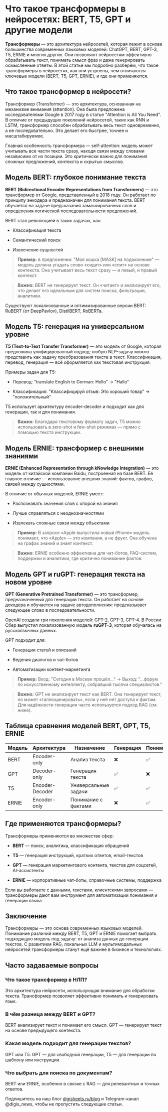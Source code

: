 # **Что такое трансформеры в нейросетях: BERT, T5, GPT и другие модели**

**Трансформеры** — это архитектура нейросетей, которая лежит в основе большинства современных языковых моделей: ChatGPT, BERT, GPT-3, T5, ERNIE и многих других. Они позволяют нейросетям эффективно обрабатывать текст, понимать смысл фраз и даже генерировать осмысленные ответы. В этой статье мы подробно разберём, что такое трансформеры в нейросетях, как они устроены, чем отличаются ключевые модели (BERT, T5, GPT, ERNIE), и где они применяются.

## **Что такое трансформер в нейросети?**

Трансформер (Transformer) — это архитектура, основанная на механизме внимания (attention). Она была предложена исследователями Google в 2017 году в статье "Attention is All You Need". В отличие от предыдущих поколений нейросетей, таких как RNN и LSTM, трансформер способен обрабатывать весь текст одновременно, а не последовательно. Это делает его быстрее, точнее и масштабируемее.

Главная особенность трансформера — self-attention: модель может учитывать все части текста сразу, находя связи между словами независимо от их позиции. Это критически важно для понимания сложных предложений, контекста и скрытых смыслов.

## **Модель BERT: глубокое понимание текста**

**BERT (Bidirectional Encoder Representations from Transformers)** — это трансформер от Google, представленный в 2018 году. Он работает по принципу энкодера и предназначен для понимания текста. BERT обучается на задаче предсказания замаскированных слов и определения логической последовательности предложений.

BERT стал революцией в таких задачах, как:

* Классификация текста

* Семантический поиск

* Извлечение сущностей

>**Пример:** в предложении: "Моя кошка \[MASK\] на подоконнике" — модель должна угадать слово «сидит» или «спит» на основе контекста. Она учитывает весь текст сразу — и левый, и правый контекст.

>**Важно:** BERT не генерирует текст. Он «читает» и анализирует его, что делает его идеальным для систем поиска, фильтрации, аналитики.

Существуют локализованные и оптимизированные версии BERT: RuBERT (от DeepPavlov), DistilBERT, RoBERTa.

## **Модель T5: генерация на универсальном уровне**

**T5 (Text-to-Text Transfer Transformer)** — это модель от Google, которая предложила унифицированный подход: любую NLP-задачу можно представить как задачу преобразования текста в текст. Классификация, перевод, генерация — всё оформляется как текстовая инструкция.

Примеры задач для T5:

* Перевод: "translate English to German: Hello" → "Hallo"

* Классификация: "Классифицируй отзыв: Это хороший товар" → "положительный"

T5 использует архитектуру encoder-decoder и подходит как для генерации, так и для понимания.

>**Важно:** Благодаря текстовому формату задач, T5 можно использовать в zero-shot и few-shot режимах — прямо с помощью текста инструкции.

## **Модель ERNIE: трансформер с внешними знаниями**

**ERNIE (Enhanced Representation through kNowledge Integration)** — это модель от китайской компании Baidu, построенная на базе BERT. Её главное отличие — использование внешних знаний: фактов, графов, связей между сущностями.

В отличие от обычных моделей, ERNIE умеет:

* Распознавать значения слов с опорой на знания

* Лучше справляться с неоднозначностями

* Извлекать сложные связи между объектами

>**Пример:** В запросе «Apple выпустила новый iPhone» модель понимает, что «Apple» — это компания, а не фрукт. Она обучена на графах знаний и знает контекст.

>**Важно:** ERNIE особенно эффективна для чат-ботов, FAQ-систем, поддержки и аналитики, где критично понимание фактов.

## **Модель GPT и ruGPT: генерация текста на новом уровне**

**GPT (Generative Pretrained Transformer)** — это трансформер, предназначенный для генерации текста. Он работает на основе декодера и обучается на задаче автодополнения: предсказывает следующее слово в последовательности.

OpenAI создали три поколения моделей: GPT-2, GPT-3, GPT-4. В России Сбер выпустил локализованную модель **ruGPT-3**, которая обучалась на русскоязычных данных.

GPT подходит для:

* Генерации статей и описаний

* Ведения диалогов и чат-ботов

* Автоматизации контент-маркетинга

>**Пример:** Вход: "Сегодня в Москве прошёл..." → Выход: "...форум по искусственному интеллекту, собравший тысячи специалистов."

>**Важно:** GPT не анализирует текст как BERT. Она генерирует текст, но может «галлюцинировать», если у неё нет доступа к фактам. Для надёжности генерации часто используется подход RAG (см. ниже).

## **Таблица сравнения моделей BERT, GPT, T5, ERNIE**

| Модель | Архитектура | Назначение | Генерация | Понимание | Особенности |
| ----- | ----- | ----- | ----- | ----- | ----- |
| BERT | Encoder-only | Анализ текста | ❌ | ✅ | Двунаправленное внимание |
| GPT | Decoder-only | Генерация текста | ✅ | ❌ | Автодополнение |
| T5 | Encoder-Decoder | Универсальные задачи | ✅ | ✅ | Формат "текст-в-текст" |
| ERNIE | Encoder-only | Понимание с фактами | ❌ | ✅ | Граф знаний и сущности |

## **Где применяются трансформеры?**

Трансформеры применяются во множестве сфер:

* **BERT** — поиск, аналитика, классификация обращений

* **T5** — генерация инструкций, кратких ответов, email-текстов

* **GPT** — генерация маркетингового контента, текстов для соцсетей, AI-ассистенты

* **ERNIE** — корпоративные чат-боты, справочные системы, поддержка

Если вы работаете с данными, текстами, клиентскими запросами — трансформеры дают вам инструмент для автоматизации понимания и генерации языка.

## **Заключение**

Трансформеры — это основа современных языковых моделей. Понимание различий между BERT, T5, GPT и ERNIE помогает выбрать подходящую модель под задачу: от анализа данных до генерации текстов. С развитием RAG, локальных LLM и мультимодальных нейросетей трансформеры станут ещё важнее в бизнесе и технологиях.

## **Часто задаваемые вопросы**

### **Что такое трансформер в НЛП?**

Это архитектура нейросети, использующая внимание для обработки текста. Трансформер позволяет эффективно понимать и генерировать язык.

### **В чём разница между BERT и GPT?**

BERT анализирует текст и понимает его смысл. GPT — генерирует текст на основе предыдущего контекста.

### **Какая модель подходит для генерации текстов?**

GPT или T5. GPT — для свободной генерации, T5 — для генерации по шаблону или инструкции.

### **Что выбрать для поиска по документам?**

BERT или ERNIE, особенно в связке с RAG — для релевантных и точных ответов.

Подпишитесь на наш блог [digisheets.ru/blog](https://digisheets.ru/blog) и Telegram-канал @digis\_news, чтобы не пропустить следующие статьи.